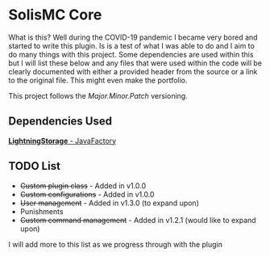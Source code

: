 # SolisMC Core
What is this? Well during the COVID-19 pandemic I became very bored and started to write this plugin. Is is a test of what I was able to do and I aim to do many things with this project. Some dependencies are used within this but I will list these below and any files that were used within the code will be clearly documented with either a provided header from the source or a link to the original file. This might even make the portfolio.

This project follows the *Major.Minor.Patch* versioning.


## Dependencies Used

[**LightningStorage** - JavaFactory](https://github.com/JavaFactoryDev/LightningStorage)

## TODO List

 - ~~Custom plugin class~~ - Added in v1.0.0
 - ~~Custom configurations~~ - Added in v1.0.0
 - ~~User management~~ - Added in v1.3.0 (to expand upon)
 - Punishments
 - ~~Custom command management~~ - Added in v1.2.1 (would like to expand upon)

I will add more to this list as we progress through with the plugin
